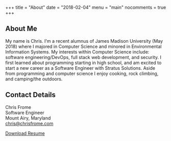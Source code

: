 +++
title = "About"
date = "2018-02-04"
menu = "main"
nocomments = true
+++

About Me
--------

My name is Chris. I'm a recent alumnus of James Madison University (May 2018) where I majored in Computer Science and minored in Environmental Information Systems. 
My interests within Computer Science include: software engineering/DevOps, full stack web development, and security. 
I first learned about programming starting in high school, and am excited to start a new career as a Software Engineer with Stratus Solutions.
Aside from programming and computer science I enjoy cooking, rock climbing, and camping/the outdoors. 

Contact Details
---------------

Chris Frome
<br />
Software Engineer
<br />
Mount Airy, Maryland
<br />
[chris@chrisfrome.com](mailto:chris@chrisfrome.com)

[Download Resume](/ChristopherAFromeResume2017.pdf)
